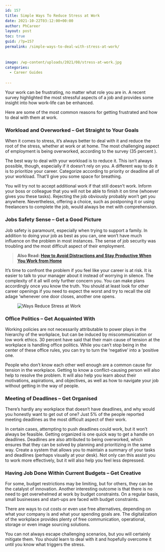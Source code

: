 ```yaml
---
id: 157
title: Simple Ways To Reduce Stress at Work
date: 2021-10-22T03:12:00+00:00
author: PhCareer
layout: post
toc: true
guid: /?p=157
permalink: /simple-ways-to-deal-with-stress-at-work/


image: /wp-content/uploads/2021/08/stress-at-work.jpg
categories:
  - Career Guides
 
---
```

Your work can be frustrating, no matter what role you are in. A recent survey highlighted the most stressful aspects of a job and provides some insight into how work-life can be enhanced.

Here are some of the most common reasons for getting frustrated and how to deal with them at work.

### Workload and Overworked &#8211; Get Straight to Your Goals

When it comes to stress, it&#8217;s always better to deal with it and reduce the root of the stress, whether at work or at home. The most challenging aspect of employment is being overworked, according to the survey (35 percent ).

The best way to deal with your workload is to reduce it. This isn&#8217;t always possible, though, especially if it doesn&#8217;t rely on you. A different way to do it is to prioritize your career. Categorize according to priority or deadline all of your workload. That&#8217;ll give you some space for breathing.

You will try not to accept additional work if that still doesn&#8217;t work. Inform your boss or colleague that you will not be able to finish it on time (whoever gives you these tasks). Rejecting the job obviously probably won&#8217;t get you anywhere. Nevertheless, offering a choice, such as postponing it or using freelancers to complete the job, would always be met with comprehension.

### Jobs Safety Sense &#8211; Get a Good Picture

Job safety is paramount, especially when trying to support a family. In addition to doing your job as best as you can, one won&#8217;t have much influence on the problem in most instances. The sense of job security was troubling and the most difficult aspect of their employment.

<blockquote class="wp-block-quote">
  <p>
    <strong>Also Read: <a href="/how-to-avoid-distractions-and-stay-productive-when-you-work-from-home/">How to Avoid Distractions and Stay Productive When You Work from Home</a></strong>
  </p>
</blockquote>

It&#8217;s time to confront the problem if you feel like your career is at risk. It is easier to talk to your manager about it instead of worrying in silence. The complexity of it all will only further concern you. You can make plans accordingly once you know the truth. You should at least look for other career openings if you need to expect the worst and try to recall the old adage &#8216;whenever one door closes, another one opens.

<figure class="wp-block-image size-full">

<img loading="lazy" width="768" height="461" src="/wp-content/uploads/2021/10/stress-at-work.jpg" alt="Ways Reduce Stress at Work" class="wp-image-993" srcset="/wp-content/uploads/2021/10/stress-at-work.jpg 768w, /wp-content/uploads/2021/10/stress-at-work-300x180.jpg 300w" sizes="(max-width: 768px) 100vw, 768px" /> </figure> 

### Office Politics &#8211; Get Acquainted With

Working policies are not necessarily attributable to power plays in the hierarchy of the workplace, but can be induced by miscommunication or low work ethics. 30 percent have said that their main cause of tension at the workplace is handling office politics. While you can&#8217;t stop being in the center of these office rules, you can try to turn the &#8216;negative&#8217; into a &#8216;positive one.

People who don&#8217;t know each other well enough are a common cause for tension in the workplace. Getting to know a conflict-causing person will also help to resolve the problem. It will also help you learn about their motivations, aspirations, and objectives, as well as how to navigate your job without getting in the way of people.

### Meeting of Deadlines &#8211; Get Organised

There&#8217;s hardly any workplace that doesn&#8217;t have deadlines, and why would you honestly want to get out of one? Just 5% of the people reported meeting deadlines as the most difficult aspect of their work.

In certain cases, attempting to push deadlines could work, but it won&#8217;t always be feasible. Getting organized is one quick way to get a handle on deadlines. Deadlines are also attributed to being overworked, which ensures that they can be solved by planning and prioritizing in the same way. Create a system that allows you to maintain a summary of your tasks and deadlines (perhaps visually at your desk). Not only can this assist you to work more effectively, but it will also help you feel less depressed.

### Having Job Done Within Current Budgets &#8211; Get Creative

For some, budget restrictions may be limiting, but for others, they can be the catalyst of innovation. Another interesting outcome is that there is no need to get overwhelmed at work by budget constraints. On a regular basis, small businesses and start-ups are faced with budget constraints.

There are ways to cut costs or even use free alternatives, depending on what your company is and what your spending goals are. The digitalization of the workplace provides plenty of free communication, operational, storage or even image sourcing solutions.

You can not always escape challenging scenarios, but you will certainly mitigate them. You should learn to deal with it and hopefully overcome it until you know what triggers the stress.

